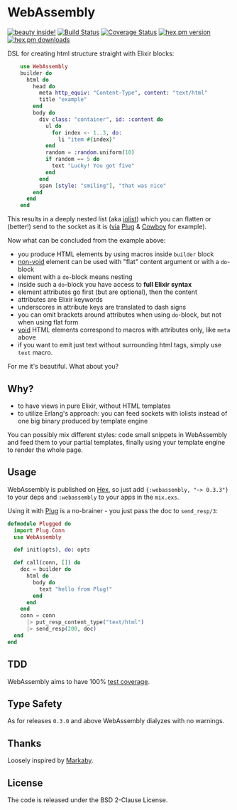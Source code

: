 WebAssembly
===========
[![beauty inside!](http://img.shields.io/badge/beauty-inside-80b0ff.svg)](http://en.wikipedia.org/wiki/Beauty)
[![Build Status](https://travis-ci.org/herenowcoder/webassembly.svg?branch=master)](https://travis-ci.org/herenowcoder/webassembly)
[![Coverage Status](https://img.shields.io/coveralls/herenowcoder/webassembly.svg)](https://coveralls.io/r/herenowcoder/webassembly)
[![hex.pm version](https://img.shields.io/hexpm/v/webassembly.svg)](https://hex.pm/packages/webassembly)
[![hex.pm downloads](https://img.shields.io/hexpm/dt/webassembly.svg)](https://hex.pm/packages/webassembly)

DSL for creating html structure straight with Elixir blocks:

```Elixir
    use WebAssembly
    builder do
      html do
        head do
          meta http_equiv: "Content-Type", content: "text/html"
          title "example"
        end
        body do
          div class: "container", id: :content do
            ul do
              for index <- 1..3, do:
                li "item #{index}"
            end
            random = :random.uniform(10)
            if random == 5 do
              text "Lucky! You got five"
            end
          end
          span [style: "smiling"], "that was nice"
        end
      end
    end
```

This results in a deeply nested list (aka [iolist])
which you can flatten or (better!) send to the socket as it is
([via][via-plug] [Plug] & [Cowboy] for example).

Now what can be concluded from the example above:

* you produce HTML elements by using macros inside `builder` block
* [non-void] element can be used with "flat" content argument or with a `do`-block
* element with a `do`-block means nesting
* inside such a `do`-block you have access to **full Elixir syntax**
* element attributes go first (but are optional), then the content
* attributes are Elixir keywords
* underscores in attribute keys are translated to dash signs
* you can omit brackets around attributes when using `do`-block,
  but not when using flat form
* [void] HTML elements correspond to macros with attributes only,
  like `meta` above
* if you want to emit just text without surrounding html tags,
  simply use `text` macro.

For me it's beautiful. What about you?

## Why?

* to have views in pure Elixir, without HTML templates
* to utilize Erlang's approach: you can feed sockets with iolists
  instead of one big binary produced by template engine

You can possibly mix different styles: code small snippets in
WebAssembly and feed them to your partial templates, finally using
your template engine to render the whole page.

## Usage

WebAssembly is published on [Hex], so just add `{:webassembly, "~> 0.3.3"}`
to your deps and `:webassembly` to your apps in the `mix.exs`.

Using it with [Plug] is a no-brainer - you just pass the doc to `send_resp/3`:

```Elixir
defmodule Plugged do
  import Plug.Conn
  use WebAssembly

  def init(opts), do: opts

  def call(conn, []) do
    doc = builder do
      html do
        body do
          text "hello from Plug!"
        end
      end
    end
    conn = conn
      |> put_resp_content_type("text/html")
      |> send_resp(200, doc)
  end
end
```

## TDD

WebAssembly aims to have 100% [test coverage].

## Type Safety

As for releases `0.3.0` and above WebAssembly dialyzes with no warnings.

## Thanks

Loosely inspired by [Markaby].

## License

The code is released under the BSD 2-Clause License.

[markaby]: http://markaby.github.io/
[plug]:    http://hex.pm/packages/plug
[cowboy]:  http://hex.pm/packages/cowboy
[iolist]:  http://www.erlang.org/doc/reference_manual/typespec.html
[hex]:     http://hex.pm
[void]:    http://www.w3.org/TR/html5/syntax.html#void-elements
[non-void]: http://www.w3.org/TR/html-markup/syntax.html#elements-html-syntax-list
[test coverage]: https://coveralls.io/r/herenowcoder/webassembly
[via-plug]: https://github.com/herenowcoder/webassembly#usage
